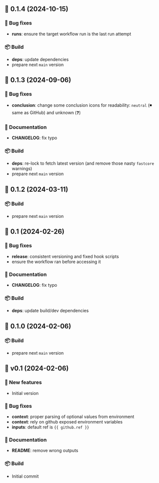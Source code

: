 ## 🚀 0.1.4 (2024-10-15)

### 🐛 Bug fixes

- **runs**: ensure the target workflow run is the last run attempt

### 📦 Build

- **deps**: update dependencies
- prepare next `main` version


## 🚀 0.1.3 (2024-09-06)

### 🐛 Bug fixes

- **conclusion**: change some conclusion icons for readability: `neutral` (◾ same as GitHub) and unknown (❓)

### 📖 Documentation

- **CHANGELOG**: fix typo

### 📦 Build

- **deps**: re-lock to fetch latest version (and remove those nasty `fastcore` warnings)
- prepare next `main` version


## 🚀 0.1.2 (2024-03-11)

### 📦 Build

- prepare next `main` version

## 🚀 0.1 (2024-02-26)

### 🐛 Bug fixes

- **release**: consistent versioning and fixed hook scripts
- ensure the workflow ran before accessing it

### 📖 Documentation

- **CHANGELOG**: fix typo

### 📦 Build

- **deps**: update build/dev dependencies

## 🚀 0.1.0 (2024-02-06)

### 📦 Build

- prepare next `main` version

## 🚀 v0.1 (2024-02-06)

### 💫 New features

- Initial version

### 🐛 Bug fixes

- **context**: proper parsing of optional values from environment
- **context**: rely on github exposed environment variables
- **inputs**: default ref is `{{ github.ref }}`

### 📖 Documentation

- **README**: remove wrong outputs

### 📦 Build

- Initial commit

<!-- End of file -->